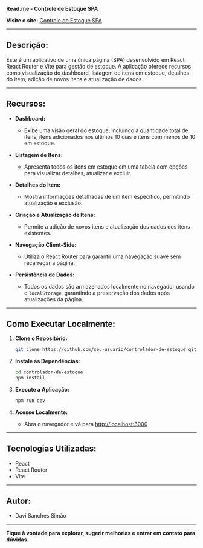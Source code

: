 **Read.me - Controle de Estoque SPA**

**Visite o site:** [Controle de Estoque SPA](https://controladordeestoque-davisimao.netlify.app/)

---

## Descrição:

Este é um aplicativo de uma única página (SPA) desenvolvido em React, React Router e Vite para gestão de estoque. A aplicação oferece recursos como visualização do dashboard, listagem de itens em estoque, detalhes do item, adição de novos itens e atualização de dados.

---

## Recursos:

- **Dashboard:**
  - Exibe uma visão geral do estoque, incluindo a quantidade total de itens, itens adicionados nos últimos 10 dias e itens com menos de 10 em estoque.

- **Listagem de Itens:**
  - Apresenta todos os itens em estoque em uma tabela com opções para visualizar detalhes, atualizar e excluir.

- **Detalhes do Item:**
  - Mostra informações detalhadas de um item específico, permitindo atualização e exclusão.

- **Criação e Atualização de Itens:**
  - Permite a adição de novos itens e atualização dos dados dos itens existentes.

- **Navegação Client-Side:**
  - Utiliza o React Router para garantir uma navegação suave sem recarregar a página.

- **Persistência de Dados:**
  - Todos os dados são armazenados localmente no navegador usando o `localStorage`, garantindo a preservação dos dados após atualizações da página.

---

## Como Executar Localmente:

1. **Clone o Repositório:**
   ```bash
   git clone https://github.com/seu-usuario/controlador-de-estoque.git
   ```

2. **Instale as Dependências:**
   ```bash
   cd controlador-de-estoque
   npm install
   ```

3. **Execute a Aplicação:**
   ```bash
   npm run dev
   ```

4. **Acesse Localmente:**
   - Abra o navegador e vá para [http://localhost:3000](http://localhost:3000)

---

## Tecnologias Utilizadas:

- React
- React Router
- Vite

---

## Autor:

- Davi Sanches Simão

---

**Fique à vontade para explorar, sugerir melhorias e entrar em contato para dúvidas.**
